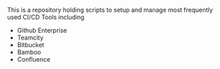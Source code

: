 This is a repository holding scripts to setup and manage most frequently used CI/CD Tools including
- Github Enterprise
- Teamcity
- Bitbucket
- Bamboo
- Confluence

